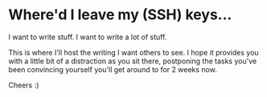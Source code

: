 # Where'd I leave my (SSH) keys...

I want to write stuff. I want to write a lot of stuff.

This is where I'll host the writing I want others to see. I hope it provides you with a little bit of a distraction as you sit there, postponing the tasks you've been convincing yourself you'll get around to for 2 weeks now.

Cheers :)